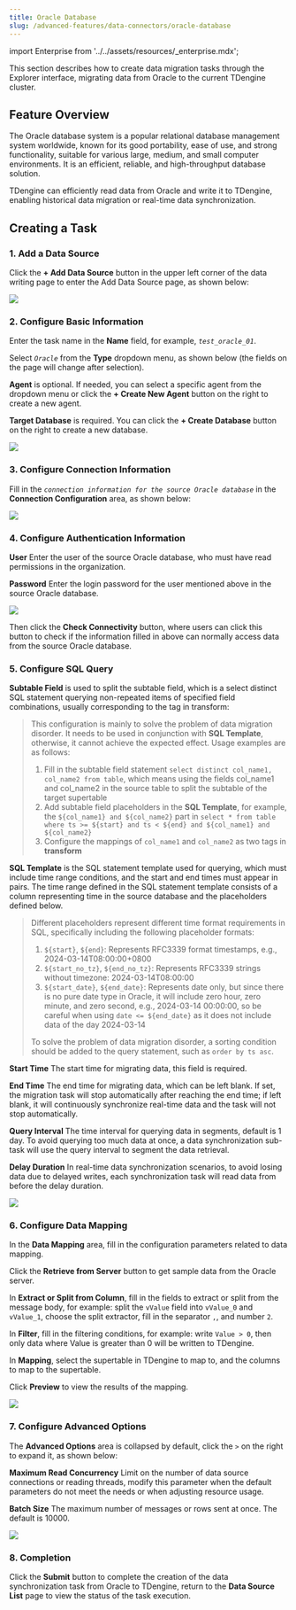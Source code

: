 ```yaml
---
title: Oracle Database
slug: /advanced-features/data-connectors/oracle-database
---
```


import Enterprise from '../../assets/resources/_enterprise.mdx';

<Enterprise/>

This section describes how to create data migration tasks through the Explorer interface, migrating data from Oracle to the current TDengine cluster.

## Feature Overview

The Oracle database system is a popular relational database management system worldwide, known for its good portability, ease of use, and strong functionality, suitable for various large, medium, and small computer environments. It is an efficient, reliable, and high-throughput database solution.

TDengine can efficiently read data from Oracle and write it to TDengine, enabling historical data migration or real-time data synchronization.

## Creating a Task

### 1. Add a Data Source

Click the **+ Add Data Source** button in the upper left corner of the data writing page to enter the Add Data Source page, as shown below:

![](../../assets/oracle-database-01.png)

### 2. Configure Basic Information

Enter the task name in the **Name** field, for example, *`test_oracle_01`*.

Select *`Oracle`* from the **Type** dropdown menu, as shown below (the fields on the page will change after selection).

**Agent** is optional. If needed, you can select a specific agent from the dropdown menu or click the **+ Create New Agent** button on the right to create a new agent.

**Target Database** is required. You can click the **+ Create Database** button on the right to create a new database.

![](../../assets/oracle-database-02.png)

### 3. Configure Connection Information

Fill in the *`connection information for the source Oracle database`* in the **Connection Configuration** area, as shown below:

![](../../assets/oracle-database-03.png)

### 4. Configure Authentication Information

**User** Enter the user of the source Oracle database, who must have read permissions in the organization.

**Password** Enter the login password for the user mentioned above in the source Oracle database.

![](../../assets/oracle-database-04.png)

Then click the **Check Connectivity** button, where users can click this button to check if the information filled in above can normally access data from the source Oracle database.

### 5. Configure SQL Query

**Subtable Field** is used to split the subtable field, which is a select distinct SQL statement querying non-repeated items of specified field combinations, usually corresponding to the tag in transform:
> This configuration is mainly to solve the problem of data migration disorder. It needs to be used in conjunction with **SQL Template**, otherwise, it cannot achieve the expected effect. Usage examples are as follows:
>
> 1. Fill in the subtable field statement `select distinct col_name1, col_name2 from table`, which means using the fields col_name1 and col_name2 in the source table to split the subtable of the target supertable
> 2. Add subtable field placeholders in the **SQL Template**, for example, the `${col_name1} and ${col_name2}` part in `select * from table where ts >= ${start} and ts < ${end} and ${col_name1} and ${col_name2}`
> 3. Configure the mappings of `col_name1` and `col_name2` as two tags in **transform**

**SQL Template** is the SQL statement template used for querying, which must include time range conditions, and the start and end times must appear in pairs. The time range defined in the SQL statement template consists of a column representing time in the source database and the placeholders defined below.
> Different placeholders represent different time format requirements in SQL, specifically including the following placeholder formats:
>
> 1. `${start}`, `${end}`: Represents RFC3339 format timestamps, e.g., 2024-03-14T08:00:00+0800
> 2. `${start_no_tz}`, `${end_no_tz}`: Represents RFC3339 strings without timezone: 2024-03-14T08:00:00
> 3. `${start_date}`, `${end_date}`: Represents date only, but since there is no pure date type in Oracle, it will include zero hour, zero minute, and zero second, e.g., 2024-03-14 00:00:00, so be careful when using `date <= ${end_date}` as it does not include data of the day 2024-03-14
>
> To solve the problem of data migration disorder, a sorting condition should be added to the query statement, such as `order by ts asc`.

**Start Time** The start time for migrating data, this field is required.

**End Time** The end time for migrating data, which can be left blank. If set, the migration task will stop automatically after reaching the end time; if left blank, it will continuously synchronize real-time data and the task will not stop automatically.

**Query Interval** The time interval for querying data in segments, default is 1 day. To avoid querying too much data at once, a data synchronization sub-task will use the query interval to segment the data retrieval.

**Delay Duration** In real-time data synchronization scenarios, to avoid losing data due to delayed writes, each synchronization task will read data from before the delay duration.

![](../../assets/oracle-database-05.png)

### 6. Configure Data Mapping

In the **Data Mapping** area, fill in the configuration parameters related to data mapping.

Click the **Retrieve from Server** button to get sample data from the Oracle server.

In **Extract or Split from Column**, fill in the fields to extract or split from the message body, for example: split the `vValue` field into `vValue_0` and `vValue_1`, choose the split extractor, fill in the separator `,`, and number `2`.

In **Filter**, fill in the filtering conditions, for example: write `Value > 0`, then only data where Value is greater than 0 will be written to TDengine.

In **Mapping**, select the supertable in TDengine to map to, and the columns to map to the supertable.

Click **Preview** to view the results of the mapping.

![](../../assets/oracle-database-06.png)

### 7. Configure Advanced Options

The **Advanced Options** area is collapsed by default, click the `>` on the right to expand it, as shown below:

**Maximum Read Concurrency** Limit on the number of data source connections or reading threads, modify this parameter when the default parameters do not meet the needs or when adjusting resource usage.

**Batch Size** The maximum number of messages or rows sent at once. The default is 10000.

![](../../assets/oracle-database-07.png)

### 8. Completion

Click the **Submit** button to complete the creation of the data synchronization task from Oracle to TDengine, return to the **Data Source List** page to view the status of the task execution.
